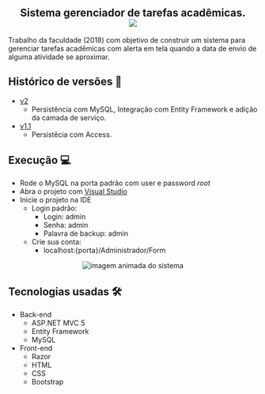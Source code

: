 <h2 align="center">
	Sistema gerenciador de tarefas acadêmicas.
	<br>
	<a href="https://www.codefactor.io/repository/github/andersonmarquess/gerenciador-de-tarefas">
		<img src="https://www.codefactor.io/repository/github/andersonmarquess/gerenciador-de-tarefas/badge" align="center">
	</a>
	<br>
</h2>

Trabalho da faculdade (2018) com objetivo de construir um sistema para gerenciar tarefas acadêmicas com alerta em tela quando a data de envio de alguma atividade se aproximar.

## Histórico de versões 📅
- [v2](https://github.com/AndersonMarquess/Gerenciador-de-tarefas/tree/v2)
	- Persistência com MySQL, Integração com Entity Framework e adição da camada de serviço.
- [v1.1](https://github.com/AndersonMarquess/Gerenciador-de-tarefas/tree/v1.1)
	- Persistêcia com Access.

## Execução 💻

 - Rode o MySQL na porta padrão com user e password <i>root</i>
 - Abra o projeto com [Visual Studio](https://visualstudio.microsoft.com/pt-br/)
 - Inicie o projeto na IDE
	- Login padrão:
		- Login: admin
		- Senha: admin
		- Palavra de backup: admin
	- Crie sua conta:
		- localhost:{porta}/Administrador/Form

<p align="center">
    <img src="https://i.ibb.co/XYFXwV8/gerenciador-tarefas.gif" align="center" alt="imagem animada do sistema">
</p>

## Tecnologias usadas 🛠
- Back-end
	- ASP.NET MVC 5
	- Entity Framework
	- MySQL
- Front-end
	- Razor
	- HTML
	- CSS
	- Bootstrap
